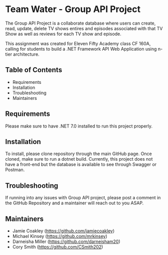 # Team Water - Group API Project 

The Group API Project is a collaborate database where users can create, read, update, delete TV shows entires and episodes associated with that TV Show as well as reviews for each TV show and episode. 

This assignment was created for Eleven Fifty Academy class CF 160A, calling for students to build a .NET Framework API Web Application using n-tier architecture. 

## Table of Contents
- Requirements
- Installation
- Troubleshooting
- Maintainers

## Requirements 

Please make sure to have .NET 7.0 installed to run this project properly.

## Installation 

To install, please clone repository through the main GitHub page. Once cloned, make sure to run a dotnet build. Currently, this project does not have a front-end but the database is available to see through Swagger or Postman.

## Troubleshooting

If running into any issues with Group API project, please post a comment in the GitHub Repository and a maintainer will reach out to you ASAP.

## Maintainers

- Jamie Coakley (https://github.com/jamiecoakley)
- Michael Kinsey (https://github.com/mrkinsey)
- Darneisha Miller (https://github.com/darneisham20)
- Cory Smith (https://github.com/CSmith202)
